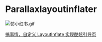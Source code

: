 # Parallaxlayoutinflater

![仿小红书.gif](http://upload-images.jianshu.io/upload_images/3093005-e1250b76665913c7.gif?imageMogr2/auto-orient/strip)

[搞事情，自定义 LayoutInflate 实现酷炫引导页](http://www.jianshu.com/p/b400b3547bee)

